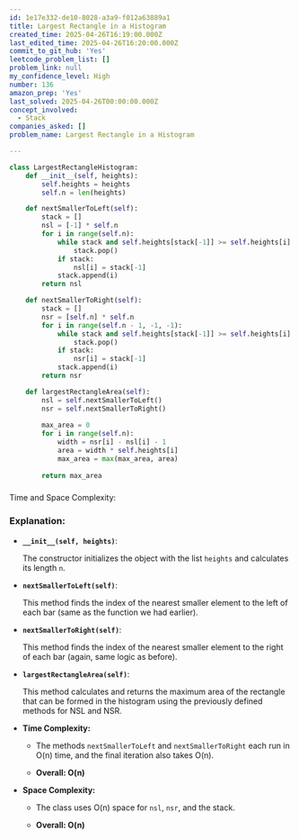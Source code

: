 ```yaml
---
id: 1e17e332-de10-8028-a3a9-f012a63889a1
title: Largest Rectangle in a Histogram
created_time: 2025-04-26T16:19:00.000Z
last_edited_time: 2025-04-26T16:20:00.000Z
commit_to_git_hub: 'Yes'
leetcode_problem_list: []
problem_link: null
my_confidence_level: High
number: 136
amazon_prep: 'Yes'
last_solved: 2025-04-26T00:00:00.000Z
concept_involved:
  - Stack
companies_asked: []
problem_name: Largest Rectangle in a Histogram

---
```


```python
class LargestRectangleHistogram:
    def __init__(self, heights):
        self.heights = heights
        self.n = len(heights)

    def nextSmallerToLeft(self):
        stack = []
        nsl = [-1] * self.n
        for i in range(self.n):
            while stack and self.heights[stack[-1]] >= self.heights[i]:
                stack.pop()
            if stack:
                nsl[i] = stack[-1]
            stack.append(i)
        return nsl

    def nextSmallerToRight(self):
        stack = []
        nsr = [self.n] * self.n
        for i in range(self.n - 1, -1, -1):
            while stack and self.heights[stack[-1]] >= self.heights[i]:
                stack.pop()
            if stack:
                nsr[i] = stack[-1]
            stack.append(i)
        return nsr

    def largestRectangleArea(self):
        nsl = self.nextSmallerToLeft()
        nsr = self.nextSmallerToRight()
        
        max_area = 0
        for i in range(self.n):
            width = nsr[i] - nsl[i] - 1
            area = width * self.heights[i]
            max_area = max(max_area, area)
        
        return max_area

```

###

Time and Space Complexity:

### Explanation:

*   **`__init__(self, heights)`**:

    The constructor initializes the object with the list `heights` and calculates its length `n`.

*   **`nextSmallerToLeft(self)`**:

    This method finds the index of the nearest smaller element to the left of each bar (same as the function we had earlier).

*   **`nextSmallerToRight(self)`**:

    This method finds the index of the nearest smaller element to the right of each bar (again, same logic as before).

*   **`largestRectangleArea(self)`**:

    This method calculates and returns the maximum area of the rectangle that can be formed in the histogram using the previously defined methods for NSL and NSR.

*   **Time Complexity:**

    *   The methods `nextSmallerToLeft` and `nextSmallerToRight` each run in O(n) time, and the final iteration also takes O(n).

    *   **Overall: O(n)**

*   **Space Complexity:**

    *   The class uses O(n) space for `nsl`, `nsr`, and the stack.

    *   **Overall: O(n)**
